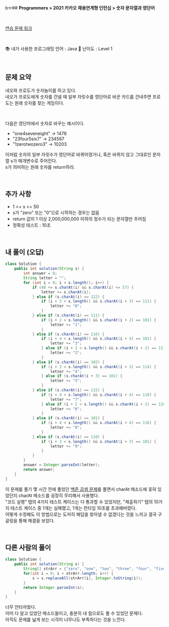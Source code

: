 bㅠ## **Programmers > 2021 카카오 채용연계형 인턴십 > 숫자 문자열과 영단어**

</br>

[연습 문제 링크](https://programmers.co.kr/learn/courses/30/lessons/81301)

</br>

:books: 내가 사용한 프로그래밍 언어 : Java
:roller_coaster: 난이도 : Level 1

</br>

## 문제 요약

네오와 프로도가 숫자놀이를 하고 있다.  
네오가 프로도에게 숫자를 건넬 때 일부 자릿수를 영단어로 바꾼 카드를 건네주면 프로도는 원래 숫자를 찾는 게임이다.

</br>

다음은 영단어에서 숫자로 바꾸는 예시이다.

- "one4seveneight" → 1478
- "23four5six7" → 234567
- "1zerotwozero3" → 10203

이처럼 숫자의 일부 자릿수가 영단어로 바뀌어졌거나, 혹은 바뀌지 않고 그대로인 문자열 s가 매개변수로 주어진다.  
s가 의미하는 원래 숫자를 return하라.

</br>

## 추가 사항

- 1 <= s <= 50
- s가 "zero" 또는 "0"으로 시작하는 경우는 없음
- return 값이 1 이상 2,000,000,000 이하의 정수가 되는 문자열만 주어짐
- 정확성 테스트 : 10초

</br>

## 내 풀이 (오답)

```java
class Solution {
    public int solution(String s) {
        int answer = 0;
        String letter = "";
        for (int i = 0; i < s.length(); i++) {
            if (48 <= s.charAt(i) && s.charAt(i) <= 57) {
                letter += s.charAt(i);
            } else if (s.charAt(i) == 122) {
                if (i + 3 < s.length() && s.charAt(i + 3) == 111) {
                    letter += "0";
                }
            } else if (s.charAt(i) == 111) {
                if (i + 2 < s.length() && s.charAt(i + 2) == 101) {
                    letter += "1";
                }
            } else if (s.charAt(i) == 116) {
                if (i + 4 < s.length() && s.charAt(i + 4) == 101) {
                    letter += "3";
                } else if (i + 2 < s.length() && s.charAt(i + 2) == 111) {
                    letter += "2";
                }
            } else if (s.charAt(i) == 102) {
                if (i + 3 < s.length() && s.charAt(i + 3) == 114) {
                    letter += "4";
                } else if (s.charAt(i + 3) == 101) {
                    letter += "5";
                }
            } else if (s.charAt(i) == 115) {
                if (i + 4 < s.length() && s.charAt(i + 4) == 110) {
                    letter += "7";
                } else if (i + 2 < s.length() && s.charAt(i + 2) == 120) {
                    letter += "6";
                }
            } else if (s.charAt(i) == 101) {
                if (i + 4 < s.length() && s.charAt(i + 4) == 116) {
                    letter += "8";
                }
            } else if (s.charAt(i) == 110) {
                if (i + 3 < s.length() && s.charAt(i + 3) == 101) {
                    letter += "9";
                }
            }
        }
        answer = Integer.parseInt(letter);
        return answer;
    }
}
```

이 문제를 풀기 몇 시간 전에 풀었던 [백준 곱셈 문제](https://github.com/nmin11/Programming_Exercise/blob/main/Mathematics/Baekjoon%20-%20%EA%B3%B1%EC%85%88.md)를 풀면서 charAt 메소드에 꽂혀 있었던지 charAt 메소드를 굉장히 무리해서 사용했다.  
"코드 실행" 탭의 4가지 테스트 케이스는 다 통과할 수 있었지만, "제출하기" 탭의 10가지 테스트 케이스 중 1개는 실패했고, 1개는 런타임 10초를 초과해버렸다.  
어떻게 수정해도 이 방법으로는 도저히 해답을 찾아낼 수 없겠다는 것을 느끼고 결국 구글링을 통해 해결을 보았다.

</br>

## 다른 사람의 풀이

```java
class Solution {
    public int solution(String s) {
        String[] strArr = {"zero", "one", "two", "three", "four", "five", "six", "seven", "eight", "nine"};
        for(int i = 0; i < strArr.length; i++) {
            s = s.replaceAll(strArr[i], Integer.toString(i));
        }
        return Integer.parseInt(s);
    }
}
```

너무 안타까웠다.  
이미 다 알고 있었던 메소드들이고, 충분히 내 힘으로도 풀 수 있었던 문제다.  
아직도 문제를 넓게 보는 시각이 너무나도 부족하다는 것을 느낀다.
